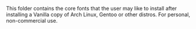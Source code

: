 This folder contains the core fonts that the user may like to install after installing a Vanilla copy of Arch Linux, Gentoo or other distros. For personal, non-commercial use.

